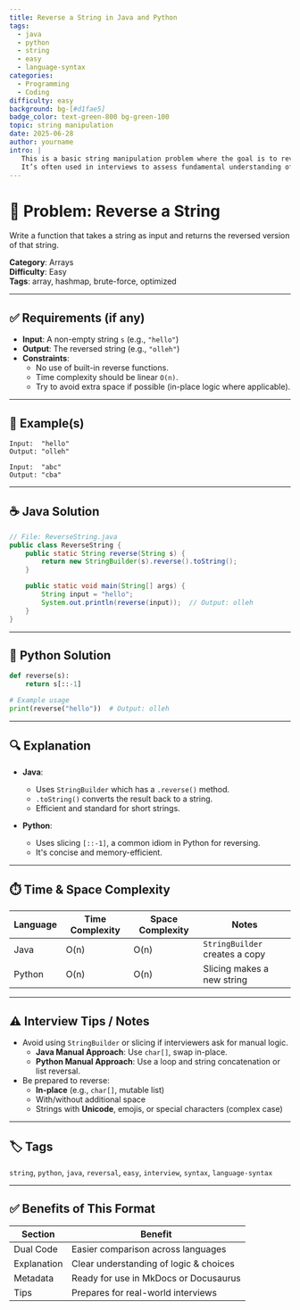 ```yaml
---
title: Reverse a String in Java and Python
tags:
  - java
  - python
  - string
  - easy
  - language-syntax
categories:
  - Programming
  - Coding
difficulty: easy
background: bg-[#d1fae5]
badge_color: text-green-800 bg-green-100
topic: string manipulation
date: 2025-06-28
author: yourname
intro: |
   This is a basic string manipulation problem where the goal is to reverse a given string.
   It’s often used in interviews to assess fundamental understanding of strings, memory usage, and syntax differences between languages.
---
```


# 🧠 Problem: Reverse a String

Write a function that takes a string as input and returns the reversed version of that string.

**Category**: Arrays  
**Difficulty**: Easy  
**Tags**: array, hashmap, brute-force, optimized

---

## ✅ Requirements (if any)

- **Input**: A non-empty string `s` (e.g., `"hello"`)
- **Output**: The reversed string (e.g., `"olleh"`)
- **Constraints**:
  - No use of built-in reverse functions.
  - Time complexity should be linear `O(n)`.
  - Try to avoid extra space if possible (in-place logic where applicable).

---

## 🧪 Example(s)

```text
Input:  "hello"
Output: "olleh"

Input:  "abc"
Output: "cba"
```

---

## ☕ Java Solution

```java
// File: ReverseString.java
public class ReverseString {
    public static String reverse(String s) {
        return new StringBuilder(s).reverse().toString();
    }

    public static void main(String[] args) {
        String input = "hello";
        System.out.println(reverse(input));  // Output: olleh
    }
}
```

---

## 🐍 Python Solution

```python
def reverse(s):
    return s[::-1]

# Example usage
print(reverse("hello"))  # Output: olleh
```

---

## 🔍 Explanation

- **Java**:
  - Uses `StringBuilder` which has a `.reverse()` method.
  - `.toString()` converts the result back to a string.
  - Efficient and standard for short strings.

- **Python**:
  - Uses slicing `[::-1]`, a common idiom in Python for reversing.
  - It's concise and memory-efficient.

---

## ⏱️ Time & Space Complexity

| Language | Time Complexity | Space Complexity | Notes                         |
|----------|------------------|------------------|-------------------------------|
| Java     | O(n)             | O(n)             | `StringBuilder` creates a copy |
| Python   | O(n)             | O(n)             | Slicing makes a new string     |

---

## ⚠️ Interview Tips / Notes

- Avoid using `StringBuilder` or slicing if interviewers ask for manual logic.
  - **Java Manual Approach**: Use `char[]`, swap in-place.
  - **Python Manual Approach**: Use a loop and string concatenation or list reversal.
- Be prepared to reverse:
  - **In-place** (e.g., `char[]`, mutable list)
  - With/without additional space
  - Strings with **Unicode**, emojis, or special characters (complex case)

---

## 🏷 Tags

`string`, `python`, `java`, `reversal`, `easy`, `interview`, `syntax`, `language-syntax`

---

## ✅ Benefits of This Format

| Section     | Benefit                                  |
|-------------|------------------------------------------|
| Dual Code   | Easier comparison across languages       |
| Explanation | Clear understanding of logic & choices   |
| Metadata    | Ready for use in MkDocs or Docusaurus    |
| Tips        | Prepares for real-world interviews       |
